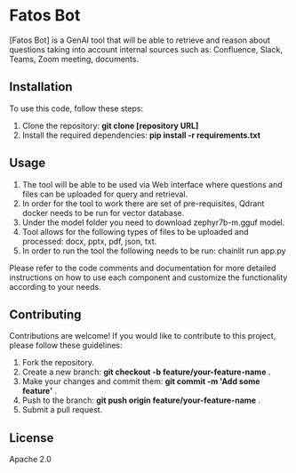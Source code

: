 # Fatos Bot

[Fatos Bot] is a GenAI tool that will be able to retrieve and reason about questions taking into account internal sources such as: Confluence, Slack, Teams, Zoom meeting, documents.

## Installation

To use this code, follow these steps:

1. Clone the repository: **git clone [repository URL]**
2. Install the required dependencies: **pip install -r requirements.txt**

## Usage

1. The tool will be able to be used via Web interface where questions and files can be uploaded for query and retrieval.
2. In order for the tool to work there are set of pre-requisites, Qdrant docker needs to be run for vector database.
3. Under the model folder you need to download zephyr7b-m.gguf model.
4. Tool allows for the following types of files to be uploaded and processed: docx, pptx, pdf, json, txt.
5. In order to run the tool the following needs to be run: chainlit run app.py

Please refer to the code comments and documentation for more detailed instructions on how to use each component and customize the functionality according to your needs.

## Contributing

Contributions are welcome! If you would like to contribute to this project, please follow these guidelines:

1. Fork the repository.
2. Create a new branch: **git checkout -b feature/your-feature-name** .
3. Make your changes and commit them: **git commit -m 'Add some feature'** .
4. Push to the branch: **git push origin feature/your-feature-name** .
5. Submit a pull request.

## License

Apache 2.0
